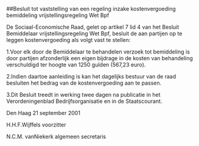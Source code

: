 <meta http-equiv='Content-Type' content='text/html; charset=utf-8' />

##Besluit tot vaststelling van een regeling inzake kostenvergoeding bemiddeling vrijstellingsregeling Wet Bpf

De Sociaal-Economische Raad, gelet op artikel 7 lid 4 van het Besluit Bemiddelaar vrijstellingsregeling Wet Bpf, besluit de aan partijen op te leggen kostenvergoeding als volgt vast te stellen:

1.Voor elk door de Bemiddelaar te behandelen verzoek tot bemiddeling is door partijen afzonderlijk een eigen bijdrage in de kosten van behandeling verschuldigd ter hoogte van 1250 gulden (567,23 euro).

2.Indien daartoe aanleiding is kan het dagelijks bestuur van de raad besluiten het bedrag van de kostenvergoeding aan te passen.

3.Dit Besluit treedt in werking twee dagen na publicatie in het Verordeningenblad Bedrijfsorganisatie en in de Staatscourant.

Den Haag
21 september 2001

H.H.F.Wijffels
voorzitter

N.C.M. vanNiekerk
algemeen secretaris
